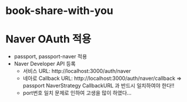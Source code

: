 # book-share-with-you

# Naver OAuth 적용

- passport, passport-naver 적용
- Naver Developer API 등록
  - 서비스 URL: http://localhost:3000/auth/naver
  - 네아로 Callback URL: http://localhost:3000/auth/naver/callback => passport NaverStrategy CallbackURL 과 반드시 일치하여야 한다!!
  - port번호 일치 문제로 인하여 고생을 많이 하였다...
